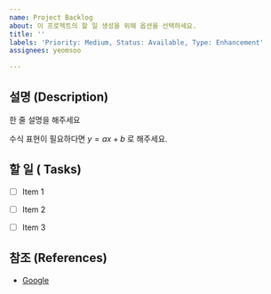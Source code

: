```yaml
---
name: Project Backlog
about: 이 프로젝트의 할 일 생성을 위해 옵션을 선택하세요.
title: ''
labels: 'Priority: Medium, Status: Available, Type: Enhancement'
assignees: yeomsoo

---
```


## 설명 (Description)

한 줄 설명을 해주세요

수식 표현이 필요하다면 $y=ax+b$ 로 해주세요.

## 할 일 ( Tasks)

- [ ] Item 1
- [ ] Item 2
- [ ] Item 3


## 참조 (References)

- [Google](https://www.google.com/)
